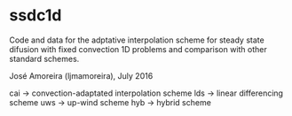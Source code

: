 # ssdc1d
Code and data for the adptative interpolation scheme for steady state difusion with fixed convection 1D problems and comparison with other standard schemes.

José Amoreira (ljmamoreira), July 2016


cai -> convection-adaptated interpolation scheme
lds -> linear differencing scheme
uws -> up-wind scheme
hyb -> hybrid scheme

